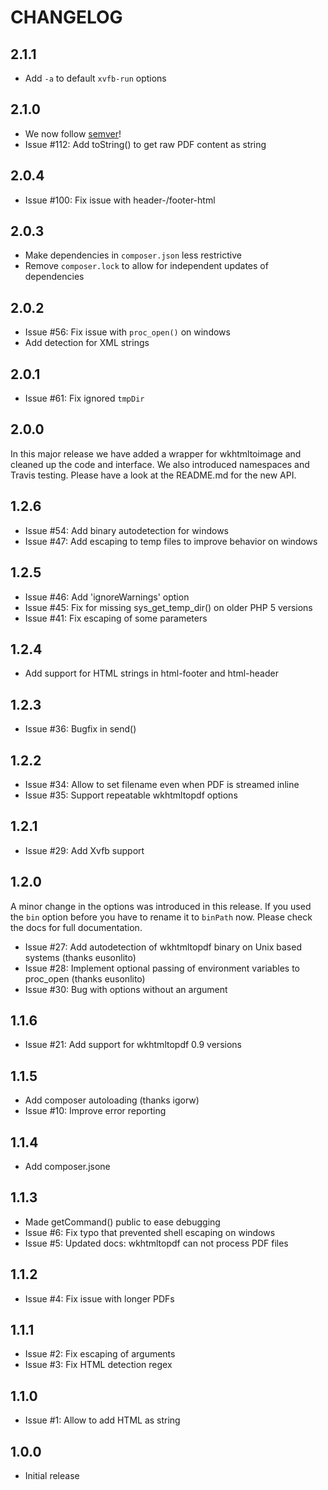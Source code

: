 # CHANGELOG

## 2.1.1

 * Add `-a` to default `xvfb-run` options

## 2.1.0

 * We now follow [semver](http://semver.org/)!
 * Issue #112: Add toString() to get raw PDF content as string

## 2.0.4

 * Issue #100: Fix issue with header-/footer-html

## 2.0.3

 * Make dependencies in `composer.json` less restrictive
 * Remove `composer.lock` to allow for independent updates of dependencies

## 2.0.2

 * Issue #56: Fix issue with `proc_open()` on windows
 * Add detection for XML strings

## 2.0.1

 * Issue #61: Fix ignored `tmpDir`

## 2.0.0

In this major release we have added a wrapper for wkhtmltoimage and cleaned
up the code and interface. We also introduced namespaces and Travis testing.
Please have a look at the README.md for the new API.

## 1.2.6

 * Issue #54: Add binary autodetection for windows
 * Issue #47: Add escaping to temp files to improve behavior on windows

## 1.2.5

 * Issue #46: Add 'ignoreWarnings' option
 * Issue #45: Fix for missing sys_get_temp_dir() on older PHP 5 versions
 * Issue #41: Fix escaping of some parameters

## 1.2.4

 * Add support for HTML strings in html-footer and html-header

## 1.2.3

 * Issue #36: Bugfix in send()

## 1.2.2

 * Issue #34: Allow to set filename even when PDF is streamed inline
 * Issue #35: Support repeatable wkhtmltopdf options

## 1.2.1

 * Issue #29: Add Xvfb support

## 1.2.0

A minor change in the options was introduced in this release. If you used the `bin`
option before you have to rename it to `binPath` now. Please check the docs for
full documentation.

 * Issue #27: Add autodetection of wkhtmltopdf binary on Unix based systems (thanks eusonlito)
 * Issue #28: Implement optional passing of environment variables to proc_open (thanks eusonlito)
 * Issue #30: Bug with options without an argument

## 1.1.6

 * Issue #21: Add support for wkhtmltopdf 0.9 versions

## 1.1.5

 * Add composer autoloading (thanks igorw)
 * Issue #10: Improve error reporting

## 1.1.4

 * Add composer.jsone

## 1.1.3

 * Made getCommand() public to ease debugging
 * Issue #6: Fix typo that prevented shell escaping on windows
 * Issue #5: Updated docs: wkhtmltopdf can not process PDF files

## 1.1.2

 * Issue #4: Fix issue with longer PDFs

## 1.1.1

 * Issue #2: Fix escaping of arguments
 * Issue #3: Fix HTML detection regex


## 1.1.0

 * Issue #1: Allow to add HTML as string


## 1.0.0

 * Initial release
